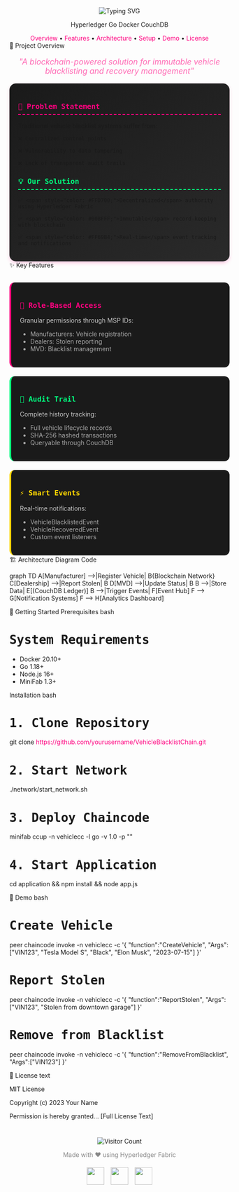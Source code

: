 <div align="center"> <img src="https://readme-typing-svg.demolab.com?font=Fira+Code&weight=900&size=32&duration=4000&pause=1000&color=FF007F&background=00000000&center=true&vCenter=true&width=650&height=80&lines=🚗+VEHICLE+BLACKLIST+CHAIN;🌐+Secured+on+Hyperledger+Fabric;🔐+Transparent+%7C+Tamper-Proof+%7C+Decentralized" alt="Typing SVG" /> </div>
<div align="center">

Hyperledger
Go
Docker
CouchDB
</div>
<div align="center"> <a href="#-project-overview">Overview</a> • <a href="#-key-features">Features</a> • <a href="#-architecture">Architecture</a> • <a href="#-getting-started">Setup</a> • <a href="#-demo">Demo</a> • <a href="#-license">License</a> </div>
🌟 Project Overview
<p align="center" style="font-size: 18px; color: #FF69B4;"> <em>"A blockchain-powered solution for immutable vehicle blacklisting and recovery management"</em> </p><div style="background: linear-gradient(145deg, #1a1a1a, #2a2a2a); padding: 20px; border-radius: 15px; box-shadow: 0 4px 8px rgba(255,0,127,0.2);"> <h3 style="color: #FF007F; border-bottom: 2px dashed #FF007F; padding-bottom: 8px;">🚨 Problem Statement</h3>

Traditional vehicle blacklist systems suffer from:

    ❌ Centralized control points

    ❌ Vulnerability to data tampering

    ❌ Lack of transparent audit trails

<h3 style="color: #00FF7F; border-bottom: 2px dashed #00FF7F; padding-bottom: 8px; margin-top: 25px;">💡 Our Solution</h3>

    ✅ <span style="color: #FFD700;">Decentralized</span> authority using Hyperledger Fabric

    ✅ <span style="color: #00BFFF;">Immutable</span> record-keeping with blockchain

    ✅ <span style="color: #FF69B4;">Real-time</span> event tracking and notifications

</div>
✨ Key Features
<div class="features-grid" style="display: grid; grid-template-columns: repeat(auto-fit, minmax(300px, 1fr)); gap: 20px; margin-top: 30px;"><div style="background: #1a1a1a; padding: 20px; border-radius: 12px; border-left: 4px solid #FF007F;"> <h3 style="color: #FF007F;">🔐 Role-Based Access</h3> <p style="color: #CCCCCC;">Granular permissions through MSP IDs:</p> <ul style="color: #AAAAAA;"> <li>Manufacturers: Vehicle registration</li> <li>Dealers: Stolen reporting</li> <li>MVD: Blacklist management</li> </ul> </div><div style="background: #1a1a1a; padding: 20px; border-radius: 12px; border-left: 4px solid #00FF7F;"> <h3 style="color: #00FF7F;">📜 Audit Trail</h3> <p style="color: #CCCCCC;">Complete history tracking:</p> <ul style="color: #AAAAAA;"> <li>Full vehicle lifecycle records</li> <li>SHA-256 hashed transactions</li> <li>Queryable through CouchDB</li> </ul> </div><div style="background: #1a1a1a; padding: 20px; border-radius: 12px; border-left: 4px solid #FFD700;"> <h3 style="color: #FFD700;">⚡ Smart Events</h3> <p style="color: #CCCCCC;">Real-time notifications:</p> <ul style="color: #AAAAAA;"> <li>VehicleBlacklistedEvent</li> <li>VehicleRecoveredEvent</li> <li>Custom event listeners</li> </ul> </div></div>
🏗 Architecture
Diagram
Code

graph TD
  A[Manufacturer] -->|Register Vehicle| B{Blockchain Network}
  C[Dealership] -->|Report Stolen| B
  D[MVD] -->|Update Status| B
  B -->|Store Data| E[(CouchDB Ledger)]
  B -->|Trigger Events| F[Event Hub]
  F --> G[Notification Systems]
  F --> H[Analytics Dashboard]

🚀 Getting Started
Prerequisites
bash

# System Requirements
- Docker 20.10+
- Go 1.18+
- Node.js 16+
- MiniFab 1.3+

Installation
bash

# 1. Clone Repository
git clone https://github.com/yourusername/VehicleBlacklistChain.git

# 2. Start Network
./network/start_network.sh

# 3. Deploy Chaincode
minifab ccup -n vehiclecc -l go -v 1.0 -p ""

# 4. Start Application
cd application && npm install && node app.js

🎥 Demo
bash

# Create Vehicle
peer chaincode invoke -n vehiclecc -c '{
  "function":"CreateVehicle",
  "Args":["VIN123", "Tesla Model S", "Black", "Elon Musk", "2023-07-15"]
}'

# Report Stolen
peer chaincode invoke -n vehiclecc -c '{
  "function":"ReportStolen",
  "Args":["VIN123", "Stolen from downtown garage"]
}'

# Remove from Blacklist
peer chaincode invoke -n vehiclecc -c '{
  "function":"RemoveFromBlacklist",
  "Args":["VIN123"]
}'

📜 License
text

MIT License

Copyright (c) 2023 Your Name

Permission is hereby granted... [Full License Text]

<div align="center" style="margin-top: 40px;"> <img src="https://visitor-badge.laobi.icu/badge?page_id=VehicleBlacklistChain" alt="Visitor Count"> <br> <p style="color: #888;">Made with ❤️ using Hyperledger Fabric</p> <div style="display: flex; justify-content: center; gap: 15px; margin-top: 20px;"> <img src="https://img.icons8.com/color/48/000000/hyperledger.png" width="40"> <img src="https://img.icons8.com/color/48/000000/golang.png" width="40"> <img src="https://img.icons8.com/color/48/000000/docker.png" width="40"> </div> </div><style> h1, h2, h3 { font-family: 'Fira Code', monospace; } a { color: #FF007F; text-decoration: none; transition: all 0.3s ease; } a:hover { color: #FF69B4; text-shadow: 0 0 8px rgba(255,0,127,0.4); } </style>
